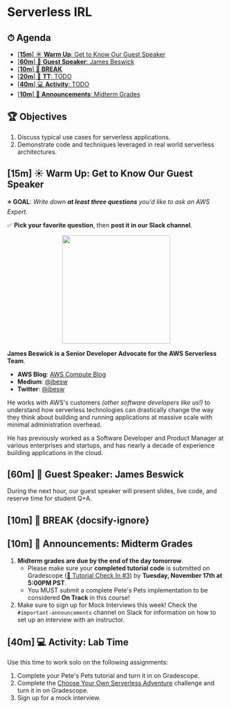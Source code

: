 <!-- Run this slideshow via the following command: reveal-md README.md -w -->
<!-- .slide: data-background="./../Slides/images/header.svg" data-background-repeat="none" data-background-size="40% 40%" data-background-position="center 10%" class="header" -->
# Serverless IRL

<!-- omit in toc -->
## ⏱ Agenda

- [[**15m**] ☀️ **Warm Up**: Get to Know Our Guest Speaker](#15m-%e2%98%80%ef%b8%8f-warm-up-get-to-know-our-guest-speaker)
- [[**60m**] 🎤 **Guest Speaker**: James Beswick](#60m-%f0%9f%8e%a4-guest-speaker-james-beswick)
- [[**10m**] 🌴 **BREAK**](#10m-%f0%9f%8c%b4-break-docsify-ignore)
- [[**20m**] 💬 **TT**: TODO](#20m-%f0%9f%92%ac-tt-todo)
- [[**40m**] 💻 **Activity**: TODO](#40m-%f0%9f%92%bb-activity-todo)
- [[**10m**] 📣 **Announcements**: Midterm Grades](#10m-%f0%9f%93%a3-announcements-midterm-grades)

<!-- > -->

<!-- omit in toc -->
## 🏆 Objectives

1. Discuss typical use cases for serverless applications.
1. Demonstrate code and techniques leveraged in real world serverless architectures.

<!-- > -->

## [**15m**] ☀️ **Warm Up**: Get to Know Our Guest Speaker

**⭐️ GOAL**: _Write down **at least three questions** you'd like to ask an AWS Expert._

✅ **Pick your favorite question**, then **post it in our Slack channel**.

<p align="center"><img src="https://pbs.twimg.com/profile_images/1165718285754753025/OrGcUHER_400x400.jpg" height="250"></p>

**James Beswick is a Senior Developer Advocate for the AWS Serverless Team**.

- **AWS Blog**: [AWS Compute Blog](https://aws.amazon.com/blogs/compute/author/jbeswick/)
- **Medium**: [@jbesw](https://medium.com/@jbesw)
- **Twitter**: [@jbesw](https://twitter.com/jbesw)

He works with AWS's customers _(other software developers like us!)_ to understand how serverless technologies can drastically change the way they think about building and running applications at massive scale with minimal administration overhead.

He has previously worked as a Software Developer and Product Manager at various enterprises and startups, and has nearly a decade of experience building applications in the cloud.

<!-- > -->

## [**60m**] 🎤 **Guest Speaker**: James Beswick

During the next hour, our guest speaker will present slides, live code, and reserve time for student Q+A.

<!-- > -->

## [**10m**] 🌴 **BREAK** {docsify-ignore}

<!-- > -->

## [**10m**] 📣 **Announcements**: Midterm Grades

1. **Midterm grades are due by the end of the day tomorrow**.
     - Please make sure your **completed tutorial code** is submitted on Gradescope ([👀 Tutorial Check In #3](https://www.gradescope.com/courses/207186/assignments/830281)) by **Tuesday, November 17th at 5:00PM PST**.
     - You MUST submit a complete Pete's Pets implementation to be considered **On Track** in this course!
1. Make sure to sign up for Mock Interviews this week! Check the `#important-announcements` channel on Slack for information on how to set up an interview with an instructor.

<!-- > -->

## [**40m**] 💻 **Activity**: Lab Time

Use this time to work solo on the following assignments:

1. Complete your Pete's Pets tutorial and turn it in on Gradescope.
1. Complete the [Choose Your Own Serverless Adventure](Challenges/Serverless.md) challenge and turn it in on Gradescope.
1. Sign up for a mock interview.

<!-- > -->
